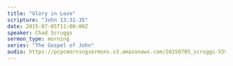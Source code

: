 ```yaml
---
title: "Glory in Love"
scripture: "John 13:31-35"
date: 2015-07-05T11:00:00Z
speaker: Chad Scruggs
sermon_type: morning
series: "The Gospel of John"
audio: https://pcpcmorningsermons.s3.amazonaws.com/20150705_scruggs-559e9f51d3c92.mp3 
---
```



